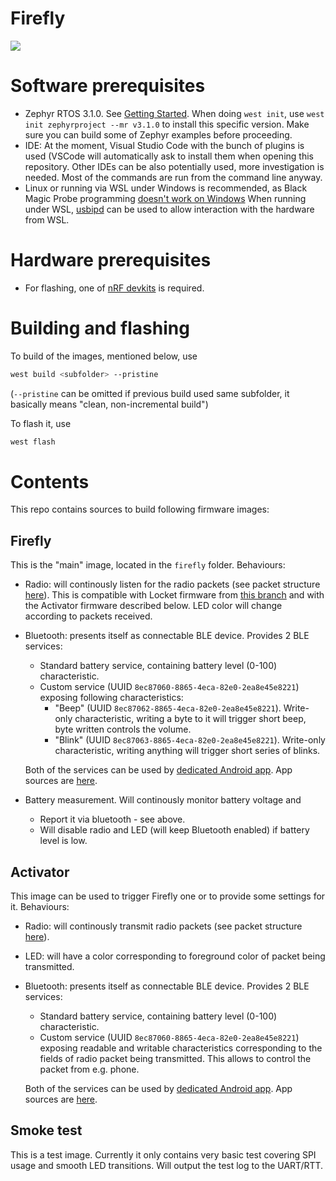 # Firefly
![](https://github.com/aeremin/firefly_zephyr/workflows/CI/badge.svg)

# Software prerequisites
* Zephyr RTOS 3.1.0. See [Getting Started](https://docs.zephyrproject.org/latest/getting_started/index.html).
  When doing `west init`, use `west init zephyrproject --mr v3.1.0` to install this specific version.
  Make sure you can build some of Zephyr examples before proceeding.
* IDE: At the moment, Visual Studio Code with the bunch of plugins is used (VSCode will automatically ask to install them when
  opening this repository. Other IDEs can be also potentially used, more investigation is needed. Most of the commands are run
  from the command line anyway.
* Linux or running via WSL under Windows is recommended, as Black Magic Probe programming [doesn't work on Windows](https://github.com/zephyrproject-rtos/zephyr/issues/50789)
  When running under WSL, [usbipd](https://devblogs.microsoft.com/commandline/connecting-usb-devices-to-wsl/) can be used to allow interaction
  with the hardware from WSL.

# Hardware prerequisites
* For flashing, one of [nRF devkits](https://www.nordicsemi.com/Software-and-Tools/Development-Kits) is required.

# Building and flashing
To build of the images, mentioned below, use
```bash
west build <subfolder> --pristine
```
(`--pristine` can be omitted if previous build used same subfolder, it basically means "clean, non-incremental build")

To flash it, use
```bash
west flash
```

# Contents

This repo contains sources to build following firmware images:

## Firefly
This is the "main" image, located in the `firefly` folder.
Behaviours:
* Radio: will continously listen for the radio packets (see packet structure [here](common/magic_path_packet.h)).
  This is compatible with Locket firmware from [this branch](https://github.com/aeremin/Locket_fw/tree/7Colors) and
  with the Activator firmware described below. LED color will change according to packets received.
* Bluetooth: presents itself as connectable BLE device. Provides 2 BLE services:
  * Standard battery service, containing battery level (0-100) characteristic.
  * Custom service (UUID `8ec87060-8865-4eca-82e0-2ea8e45e8221`) exposing following characteristics:
    * "Beep" (UUID `8ec87062-8865-4eca-82e0-2ea8e45e8221`). Write-only characteristic, writing a byte to it will trigger short beep,
      byte written controls the volume.
    * "Blink" (UUID `8ec87063-8865-4eca-82e0-2ea8e45e8221`). Write-only characteristic, writing anything will trigger short series
      of blinks.

  Both of the services can be used by [dedicated Android app](https://install.appcenter.ms/users/a.eremin.msu/apps/ostranna-configurator/distribution_groups/public).
  App sources are [here](https://github.com/aeremin/ostranna_configurator).
* Battery measurement. Will continously monitor battery voltage and
  * Report it via bluetooth - see above.
  * Will disable radio and LED (will keep Bluetooth enabled) if battery level is low.

## Activator
This image can be used to trigger Firefly one or to provide some settings for it.
Behaviours:
* Radio: will continously transmit radio packets (see packet structure [here](common/magic_path_packet.h)).
* LED: will have a color corresponding to foreground color of packet being transmitted.
* Bluetooth: presents itself as connectable BLE device. Provides 2 BLE services:
  * Standard battery service, containing battery level (0-100) characteristic.
  * Custom service (UUID `8ec87060-8865-4eca-82e0-2ea8e45e8221`) exposing readable and writable characteristics corresponding to the
    fields of radio packet being transmitted. This allows to control the packet from e.g. phone.

  Both of the services can be used by [dedicated Android app](https://install.appcenter.ms/users/a.eremin.msu/apps/ostranna-configurator/distribution_groups/public).
  App sources are [here](https://github.com/aeremin/ostranna_configurator).


## Smoke test
This is a test image. Currently it only contains very basic test covering SPI usage and smooth LED transitions.
Will output the test log to the UART/RTT.

